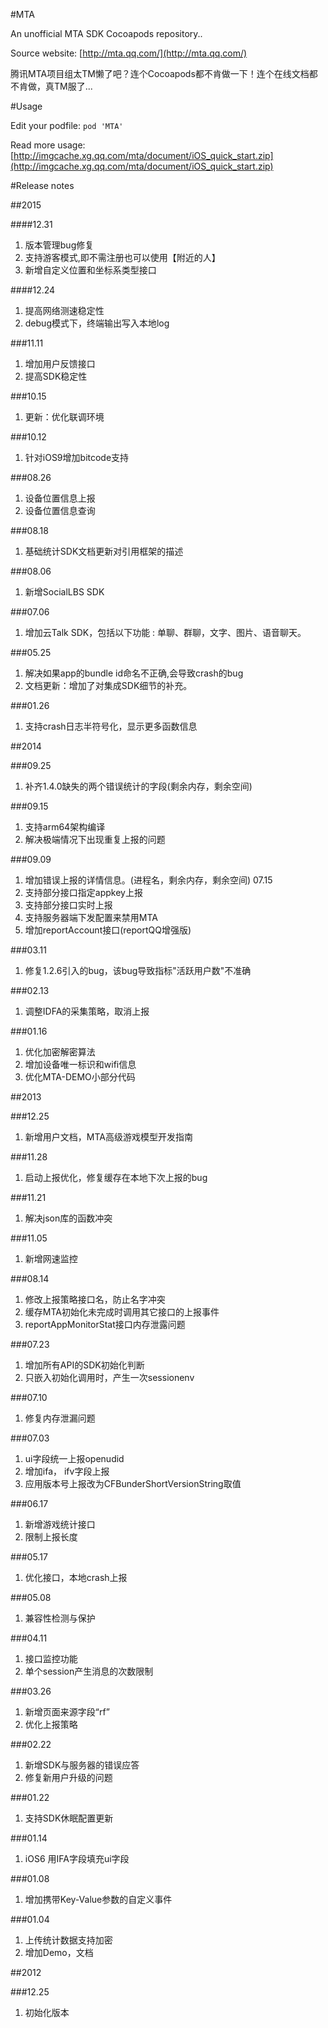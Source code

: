 #MTA

An unofficial MTA SDK Cocoapods repository..

Source website: [http://mta.qq.com/](http://mta.qq.com/)


腾讯MTA项目组太TM懒了吧？连个Cocoapods都不肯做一下！连个在线文档都不肯做，真TM服了...

#Usage

Edit your podfile: `pod 'MTA'`

Read more usage: [http://imgcache.xg.qq.com/mta/document/iOS_quick_start.zip](http://imgcache.xg.qq.com/mta/document/iOS_quick_start.zip)

#Release notes

##2015

####12.31

1. 版本管理bug修复
2. 支持游客模式,即不需注册也可以使用【附近的人】
3. 新增自定义位置和坐标系类型接口

####12.24

1. 提高网络测速稳定性
2. debug模式下，终端输出写入本地log

###11.11

1. 增加用户反馈接口
2. 提高SDK稳定性

###10.15

1. 更新：优化联调环境

###10.12

1. 针对iOS9增加bitcode支持

###08.26

1. 设备位置信息上报
2. 设备位置信息查询

###08.18

1. 基础统计SDK文档更新对引用框架的描述

###08.06

1. 新增SocialLBS SDK

###07.06

1. 增加云Talk SDK，包括以下功能 : 单聊、群聊，文字、图片、语音聊天。

###05.25

1. 解决如果app的bundle id命名不正确,会导致crash的bug
2. 文档更新：增加了对集成SDK细节的补充。

###01.26

1. 支持crash日志半符号化，显示更多函数信息

##2014

###09.25

1. 补齐1.4.0缺失的两个错误统计的字段(剩余内存，剩余空间)

###09.15

1. 支持arm64架构编译
2. 解决极端情况下出现重复上报的问题

###09.09

1. 增加错误上报的详情信息。(进程名，剩余内存，剩余空间)
07.15
1. 支持部分接口指定appkey上报
2. 支持部分接口实时上报
3. 支持服务器端下发配置来禁用MTA
4. 增加reportAccount接口(reportQQ增强版)

###03.11

1. 修复1.2.6引入的bug，该bug导致指标"活跃用户数"不准确

###02.13

1. 调整IDFA的采集策略，取消上报

###01.16

1. 优化加密解密算法
2. 增加设备唯一标识和wifi信息
3. 优化MTA-DEMO小部分代码

##2013

###12.25

1. 新增用户文档，MTA高级游戏模型开发指南

###11.28

1. 启动上报优化，修复缓存在本地下次上报的bug

###11.21

1. 解决json库的函数冲突

###11.05

1. 新增网速监控

###08.14

1. 修改上报策略接口名，防止名字冲突
2. 缓存MTA初始化未完成时调用其它接口的上报事件
3. reportAppMonitorStat接口内存泄露问题

###07.23

1. 增加所有API的SDK初始化判断
2. 只嵌入初始化调用时，产生一次sessionenv

###07.10

1. 修复内存泄漏问题

###07.03

1. ui字段统一上报openudid
2. 增加ifa， ifv字段上报
3. 应用版本号上报改为CFBunderShortVersionString取值

###06.17

1. 新增游戏统计接口
2. 限制上报长度

###05.17

1. 优化接口，本地crash上报

###05.08

1. 兼容性检测与保护

###04.11

1. 接口监控功能
2. 单个session产生消息的次数限制

###03.26

1. 新增页面来源字段“rf”
2. 优化上报策略

###02.22

1. 新增SDK与服务器的错误应答
2. 修复新用户升级的问题

###01.22

1. 支持SDK休眠配置更新

###01.14

1. iOS6 用IFA字段填充ui字段

###01.08

1. 增加携带Key-Value参数的自定义事件

###01.04

1. 上传统计数据支持加密
2. 增加Demo，文档

##2012

###12.25

1. 初始化版本
